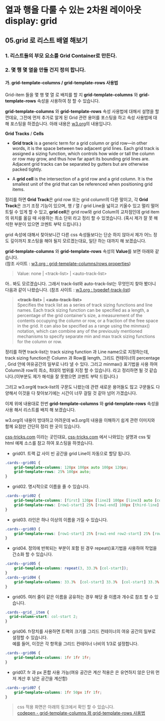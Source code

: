 # 열과 행을 다룰 수 있는 2차원 레이아웃 display: grid
## 05.grid 로 리스트 배열 해보기
### 1. 리스트들의 부모 요소를 Grid Container로 만든다.
### 2. 몇 행 몇 열을 만들 건지 정의 합니다.

#### 가. grid-template-columns / grid-template-rows 사용법

Grid-item 들을 몇 행 몇 열 로 배치를 할 지 **grid-template-columns** 와 **grid-template-rows** 속성을 사용하여 정 할 수 있습니다.

**grid-template-columns** 와 **grid-template-rows** 속성 사용법에 대해서 설명을 할껀데요, 그전에 먼저 추가로 알게 된 Grid 관련 용어를 포스팅을 하고 속성 사용법에 대해 포스팅을 하겠습니다.
아래 내용은  [w3.org](https://www.w3.org/TR/css-grid-1/#grid-track-concept)의 내용입니다.

**Grid Tracks** / **Cells** 
* **Grid track** is a generic term for a grid column or grid row—in other words, it is the space between two adjacent grid lines. Each grid track is assigned a sizing function, which controls how wide or tall the column or row may grow, and thus how far apart its bounding grid lines are. Adjacent grid tracks can be separated by gutters but are otherwise packed tightly.  

* A **grid cell** is the intersection of a grid row and a grid column. It is the smallest unit of the grid that can be referenced when positioning grid items.

정리를 하면 **Grid Track**은 grid row 또는 grid column의 다른 말이고,  각 **Grid Track**은 크기 조정 기능이 있으며, 행 / 열 / grid Line을 넓히고 키울수 있고 멀리 떨어트릴 수 있게 할 수 있고, **grid cell**은 grid row와 grid Colum의 교차점인데 grid item의 위치를 옮길 때 사용하는 최소 단위 라고 정리 할 수 있겟습니다. (혹시 제가 잘 못 해석한 부분이 있으면 코멘트 부탁 드립니다.) 


grid 속성에 대해서 찾아보니간 다른 css 속성들보다는 단순 하지 않아서 제가 어느 정도 깊이까지 포스팅을 해야 될지 모르겠는대요, 일단 하는 대까지 해 보겠습니다.

**grid-template-columns** 와 **grid-template-rows** 속성의 **Value**를 보면 아래와 같습니다.  
(참조 사이트 :  [w3.org : grid-template-columns/rows properties](https://www.w3.org/TR/css-grid-1/#track-sizing))  

 >Value:	none | &lt;track-list&gt; | &lt;auto-track-list&gt;  
 
아.. 봐도 모르겠습니다. 그래서 track-list와 auto-track-list는 무엇인지 찾아 봤더니 다음과 같이 나왔습니다.
(참조 사이트 :  [w3.org : typedef-track-list](https://www.w3.org/TR/css-grid-1/#typedef-track-list))

> **&lt;track-list&gt;** | **&lt;auto-track-list&gt;**  
Specifies the track list as a series of track sizing functions and line names. Each track sizing function can be specified as a length, a percentage of the grid container’s size, a measurement of the contents occupying the column or row, or a fraction of the free space in the grid. It can also be specified as a range using the minmax() notation, which can combine any of the previously mentioned mechanisms to specify separate min and max track sizing functions for the column or row.

정리를 하면 track-list는 track sizing function 과 Line name으로 지정하는데, track sizing function은 Column 과 Row를 length, 그리드 컨테이너의 percentage , Grid 안에 여유공간의 일부로 나타 낼 수 있다. 그리고 
minmax() 표기법을 사용 하여 Column과 row의 최소, 최대의 범위를 지정 할 수 있습니다. 라고 정리하면 될 것 같습니다.(이부분도 제가 해석을 잘 못했으면 코멘트 부탁 드립니다.)  


그리고 w3.org에 track-list의 구문도 나왔는데  관련 새로운 용어들도 많고 구문들도 다양해서 이것을 다 찾아보기에는 시간이 너무 걸릴 것 같아 넘어 가겠습니다.  

 이제 위에 내용대로 한번 **grid-template-columns** 와 **grid-template-rows** 속성을 사용 해서 리스트를 배치 해 보겠습니다.

w3.org의 내용이 방대하고 어려운데 w3.org의 내용을 이해하기 쉽게 관련 이미지와 함께 요점만 간단히 정리 한 곳이 있습니다.

[css-tricks.com](https://css-tricks.com/snippets/css/complete-guide-grid/#grid-table-of-contents) 이라는 곳인대요,
[css-tricks.com](https://css-tricks.com/snippets/css/complete-guide-grid/#grid-table-of-contents) 에서 나와있는 설명과 css 및 html 예제 소스를 참고 하여 포스팅을 하겟습니다.  

* grid01. 트랙 값 사이 빈 공간을 grid Line이 자동으로 할당 됩니다.  

```css
.cards--grid01 {
    grid-template-columns: 120px 100px auto 100px 120px;
    grid-template-rows: 25% 100px auto;
}
```

* grid02. 명시적으로 이름을 줄 수 있습니다.  
```css
.cards--grid02 {
    grid-template-columns: [first] 120px [line2] 100px [line3] auto [col4-start] 100px [five] 120px [end];
    grid-template-rows: [row1-start] 25% [row1-end] 100px [third-line] auto [last-line];
}
```

* grid03. 라인은 하나 이상의 이름을 가질 수 있습니다.    
```css
.cards--grid03 {
    grid-template-rows: [row1-start] 25% [row1-end row2-start] 25% [row2-end];
}
```

* grid04. 정의에 반복되는 부분이 포함 된 경우 repeat()표기법을 사용하여 작업을 간소화 할 수 있습니다.  
```css
.cards--grid05 {   
    grid-template-columns: repeat(3, 33.3% [col-start]);
}
.cards--grid04 {
    grid-template-columns: 33.3%  [col-start] 33.3%  [col-start] 33.3%  [col-start];
}
```
* grid05. 여러 줄이 같은 이름을 공유하는 경우 해당 줄 이름과 개수로 참조 할 수 있습니다. 
```css
.cards--grid__item {
  grid-column-start: col-start 2;
}
```

* grid06. fr장치를 사용하면 트랙의 크기를 그리드 컨테이너의 여유 공간의 일부로 설정할 수 있습니다. <br/>예를 들어, 이것은 각 항목을 그리드 컨테이너 너비의 1/3로 설정합니다.  
```css
.cards--grid06 {
    grid-template-columns: 1fr 1fr 1fr;
}
```

* grid07. fr 과 px 혼합 사용 가능(여유 공간은 계산 적용은 은 유연하지 않은 단위 먼저 계산 후 남은 공간을 계산함) 
```css
.cards--grid07 {
    grid-template-columns: 1fr 50px 1fr 1fr;
}
```

>css 적용 화면은 아래의 링크에서 확인 할 수 있습니다.  
[codepen - grid-template-columns 와 grid-template-rows 사용법](https://codepen.io/sanghwanAN/pen/mdVwxLK) 













 





